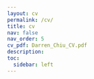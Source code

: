 ```yaml
---
layout: cv
permalink: /cv/
title: cv
nav: false
nav_order: 5
cv_pdf: Darren_Chiu_CV.pdf
description: 
toc:
  sidebar: left
---
```

